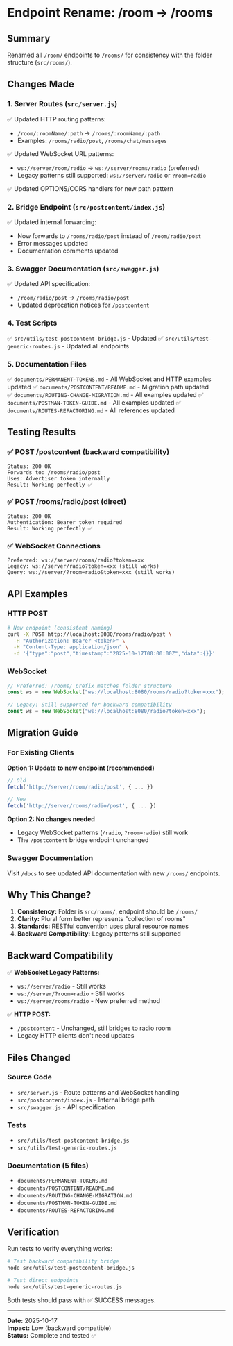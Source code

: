 # Endpoint Rename: /room → /rooms

## Summary

Renamed all `/room/` endpoints to `/rooms/` for consistency with the folder structure (`src/rooms/`).

## Changes Made

### 1. Server Routes (`src/server.js`)

✅ Updated HTTP routing patterns:

- `/room/:roomName/:path` → `/rooms/:roomName/:path`
- Examples: `/rooms/radio/post`, `/rooms/chat/messages`

✅ Updated WebSocket URL patterns:

- `ws://server/room/radio` → `ws://server/rooms/radio` (preferred)
- Legacy patterns still supported: `ws://server/radio` or `?room=radio`

✅ Updated OPTIONS/CORS handlers for new path pattern

### 2. Bridge Endpoint (`src/postcontent/index.js`)

✅ Updated internal forwarding:

- Now forwards to `/rooms/radio/post` instead of `/room/radio/post`
- Error messages updated
- Documentation comments updated

### 3. Swagger Documentation (`src/swagger.js`)

✅ Updated API specification:

- `/room/radio/post` → `/rooms/radio/post`
- Updated deprecation notices for `/postcontent`

### 4. Test Scripts

✅ `src/utils/test-postcontent-bridge.js` - Updated
✅ `src/utils/test-generic-routes.js` - Updated all endpoints

### 5. Documentation Files

✅ `documents/PERMANENT-TOKENS.md` - All WebSocket and HTTP examples updated
✅ `documents/POSTCONTENT/README.md` - Migration path updated  
✅ `documents/ROUTING-CHANGE-MIGRATION.md` - All examples updated
✅ `documents/POSTMAN-TOKEN-GUIDE.md` - All examples updated
✅ `documents/ROUTES-REFACTORING.md` - All references updated

## Testing Results

### ✅ POST /postcontent (backward compatibility)

```
Status: 200 OK
Forwards to: /rooms/radio/post
Uses: Advertiser token internally
Result: Working perfectly ✅
```

### ✅ POST /rooms/radio/post (direct)

```
Status: 200 OK
Authentication: Bearer token required
Result: Working perfectly ✅
```

### ✅ WebSocket Connections

```
Preferred: ws://server/rooms/radio?token=xxx
Legacy: ws://server/radio?token=xxx (still works)
Query: ws://server/?room=radio&token=xxx (still works)
```

## API Examples

### HTTP POST

```bash
# New endpoint (consistent naming)
curl -X POST http://localhost:8080/rooms/radio/post \
  -H "Authorization: Bearer <token>" \
  -H "Content-Type: application/json" \
  -d '{"type":"post","timestamp":"2025-10-17T00:00:00Z","data":{}}'
```

### WebSocket

```javascript
// Preferred: /rooms/ prefix matches folder structure
const ws = new WebSocket("ws://localhost:8080/rooms/radio?token=xxx");

// Legacy: Still supported for backward compatibility
const ws = new WebSocket("ws://localhost:8080/radio?token=xxx");
```

## Migration Guide

### For Existing Clients

**Option 1: Update to new endpoint (recommended)**

```javascript
// Old
fetch('http://server/room/radio/post', { ... })

// New
fetch('http://server/rooms/radio/post', { ... })
```

**Option 2: No changes needed**

- Legacy WebSocket patterns (`/radio`, `?room=radio`) still work
- The `/postcontent` bridge endpoint unchanged

### Swagger Documentation

Visit `/docs` to see updated API documentation with new `/rooms/` endpoints.

## Why This Change?

1. **Consistency:** Folder is `src/rooms/`, endpoint should be `/rooms/`
2. **Clarity:** Plural form better represents "collection of rooms"
3. **Standards:** RESTful convention uses plural resource names
4. **Backward Compatibility:** Legacy patterns still supported

## Backward Compatibility

✅ **WebSocket Legacy Patterns:**

- `ws://server/radio` - Still works
- `ws://server/?room=radio` - Still works
- `ws://server/rooms/radio` - New preferred method

✅ **HTTP POST:**

- `/postcontent` - Unchanged, still bridges to radio room
- Legacy HTTP clients don't need updates

## Files Changed

### Source Code

- `src/server.js` - Route patterns and WebSocket handling
- `src/postcontent/index.js` - Internal bridge path
- `src/swagger.js` - API specification

### Tests

- `src/utils/test-postcontent-bridge.js`
- `src/utils/test-generic-routes.js`

### Documentation (5 files)

- `documents/PERMANENT-TOKENS.md`
- `documents/POSTCONTENT/README.md`
- `documents/ROUTING-CHANGE-MIGRATION.md`
- `documents/POSTMAN-TOKEN-GUIDE.md`
- `documents/ROUTES-REFACTORING.md`

## Verification

Run tests to verify everything works:

```bash
# Test backward compatibility bridge
node src/utils/test-postcontent-bridge.js

# Test direct endpoints
node src/utils/test-generic-routes.js
```

Both tests should pass with ✅ SUCCESS messages.

---

**Date:** 2025-10-17  
**Impact:** Low (backward compatible)  
**Status:** Complete and tested ✅
